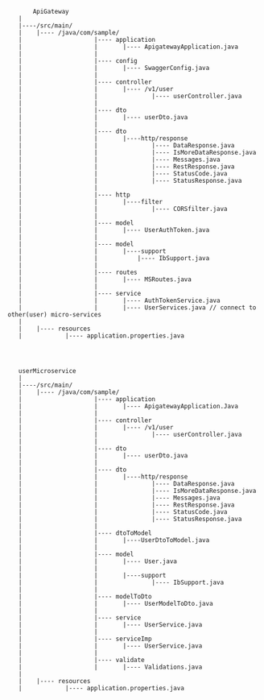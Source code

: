 
           ApiGateway
	   |
	   |----/src/main/
	   |	|---- /java/com/sample/
	   |					|---- application
	   |					|		|---- ApigatewayApplication.java
	   |					|
	   |					|---- config
	   |					|		|---- SwaggerConfig.java
	   |					|
	   |					|---- controller
	   |					|		|---- /v1/user
	   |					|				|---- userController.java
	   |					|
	   |					|---- dto
	   |					|		|---- userDto.java
	   |					|
	   |					|---- dto
	   |					|		|----http/response
	   |					|				|---- DataResponse.java
	   |					|				|---- IsMoreDataResponse.java
	   |					|				|---- Messages.java
	   |					|				|---- RestResponse.java
	   |					|				|---- StatusCode.java
	   |					|				|---- StatusResponse.java
	   |					|
	   |					|---- http
	   |					|		|----filter
	   |					|				|---- CORSfilter.java
	   |	    			|
	   |					|---- model
	   |					|		|---- UserAuthToken.java
	   |					|
	   |					|---- model
	   |					|		|----support		
	   |					|			|---- IbSupport.java
	   |	    			|
	   |					|---- routes
	   |					|		|---- MSRoutes.java
	   |					|
	   |					|---- service
	   |					|		|---- AuthTokenService.java
	   |					|		|---- UserServices.java // connect to other(user) micro-services
	   |		
	   |	|---- resources
	   |			|---- application.properties.java




	   userMicroservice
	   |
	   |----/src/main/
	   |	|---- /java/com/sample/
	   |					|---- application
	   |					|		|---- ApigatewayApplication.Java
	   |					|
	   |					|---- controller
	   |					|		|---- /v1/user
	   |					|				|---- userController.java
	   |					|
	   |					|---- dto
	   |					|		|---- userDto.java
	   |					|
	   |					|---- dto
	   |					|		|----http/response
	   |					|				|---- DataResponse.java
	   |					|				|---- IsMoreDataResponse.java
	   |					|				|---- Messages.java
	   |					|				|---- RestResponse.java
	   |					|				|---- StatusCode.java
	   |					|				|---- StatusResponse.java
	   |					|
	   |					|---- dtoToModel
	   |					|		|----UserDtoToModel.java
	   |	    			|
	   |					|---- model
	   |					|		|---- User.java
	   |					|
	   |					|		|----support		
	   |					|				|---- IbSupport.java
	   |					|
	   |					|---- modelToDto
	   |					|		|---- UserModelToDto.java
	   |					|
	   |					|---- service
	   |					|		|---- UserService.java
	   |					|
	   |					|---- serviceImp
	   |					|		|---- UserService.java
	   |					|
	   |					|---- validate
	   |					|		|---- Validations.java
	   |		
	   |	|---- resources
	   |			|---- application.properties.java
